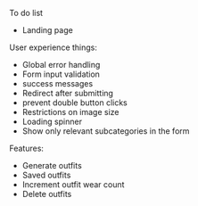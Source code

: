 To do list

- Landing page

User experience things:
- Global error handling
- Form input validation
- success messages
- Redirect after submitting
- prevent double button clicks
- Restrictions on image size
- Loading spinner
- Show only relevant subcategories in the form

Features:
- Generate outfits
- Saved outfits
- Increment outfit wear count
- Delete outfits
